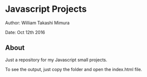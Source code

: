 # Javascript Projects
Author: William Takashi Mimura

Date: Oct 12th 2016

## About
Just a repository for my Javascript small projects.

To see the output, just copy the folder and open the index.html file.

